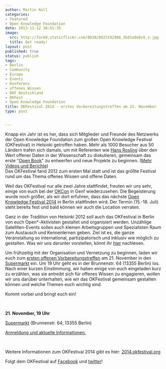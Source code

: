 ```yaml
---
author: Martin Koll
categories:
- Featured
- Open Knowledge Foundation
date: 2013-11-12 10:51:35
image:
  src: http://farm9.staticflickr.com/8038/8023192966_2b91a9ebc6_z.jpg
  title: Get ready!
layout: post
published: true
status: publish
tags:
- Berlin
- Community
- Europe
- Events
- Konferenz
- offenes Wissen
- OKF Deutschland
- OKFest
- Open Knowledge Foundation
title: OKFestival 2014 - erstes Vorbereitungstreffen am 21. November
type: post


---
```


Knapp ein Jahr ist es her, dass sich Mitglieder und Freunde des Netzwerks der Open Knowledge Foundation zum großen Open Knowledge Festival (OKFestival) in Helsinki getroffen haben. Mehr als 1000 Besucher aus 50 Ländern trafen sich damals, um mit Referenten wie [Hans Rosling](http://blog.okfn.org/2012/09/21/demand-carbon-dioxide-data-says-hans-rosling-to-open-data-advocates-at-okfestival/) über den Wert offener Daten in der Wissenschaft zu diskutieren, gemeinsam das erste "[Open Book](http://blog.okfn.org/2013/03/18/theopenbook/)" zu entwerfen und neue Projekte zu beginnen. ([Mehr Videos und Berichte](http://blog.okfn.org/2012/10/29/okfestival-2012-one-month-later/))  
Das OKFestival fand 2012 zum ersten Mal statt und ist das größte Festival rund um das Thema offenes Wissen und offene Daten.

Weil das OKFestival nur alle zwei Jahre stattfindet, freuten wir uns sehr, einige von euch bei der [OKCon](http://okfn.de/2013/10/open-knowledge-conference-2013/) in Genf wiederzusehen. Die Begeisterung wurde noch größer, als wir dort erfuhren, dass das nächste [Open Knowledge Festival 2014](http://2014.okfestival.org/) in Berlin stattfinden wird. Der Termin (15.-18. Juli) steht bereits fest und bald können wir auch die Location verraten. 

Ganz in der Tradition von Helsinki 2012 soll auch das OKFestival in Berlin von euch Open*-Aktivisten gestaltet und organisiert werden. Unzählige Satelliten-Events sollen auch kleinen Arbeitsgruppen und Spezialisten Raum zum Austausch und Kennenlernen geben. Ziel ist es, die ganze Veranstaltung so international, partizipatorisch und inklusiv wie möglich zu gestalten. Was wir uns darunter vorstellen, könnt ihr [hier](http://blog.okfn.org/2013/10/18/okfestival-what-is-it-going-to-be/) nachlesen.

Um frühzeitig mit der Organisation und Vernetzung zu beginnen, laden wir euch zum [ersten offenen Vorbereitungstreffen](http://www.meetup.com/OpenKnowledgeFoundation/Berlin-DE/1054002/) am 21. November in den [Supermarkt](http://www.supermarkt-berlin.net/de) ein. Um 19 Uhr geht es in der Brunnenstr. 64 (13355 Berlin) los. Nach einer kurzen Einstimmung, wir haben einige von euch eingeladen kurz zu erzählen, was sie antreibt sich für offenes Wissen zu engagieren, wollen wir uns darüber unterhalten, wie wir das OKFestival gemeinsam gestalten können und welche Themen euch wichtig sind.

Kommt vorbei und bringt euch ein!

 

**21\. November, 19 Uhr**

[Supermarkt](http://www.supermarkt-berlin.net/de) (Brunnenstr. 64, 13355 Berlin)

[Anmeldung und aktuelle Informationen.](http://www.meetup.com/OpenKnowledgeFoundation/Berlin-DE/1054002/)

 

Weitere Informationen zum OKFestival 2014 gibt es hier: [2014.okfestival.org](http://2014.okfestival.org/)

Folgt dem OKFestival auf [Facebook](http://facebook.com/OpenKnowledgeFestival%C2%AD) und [twitter](https://twitter.com/OKFestival)!

 